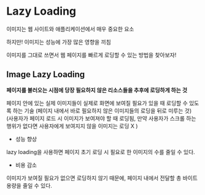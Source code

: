 # Lazy Loading

이미지는 웹 사이트와 애플리케이션에서 매우 중요한 요소

하지만! 이미지는 성능에 가장 많은 영향을 끼침

이미지를 그대로 쓰면서 웹 페이지를 빠르게 로딩할 수 있는 방법을 찾아보자!

## Image Lazy Loading

**페이지를 불러오는 시점에 당장 필요하지 않은 리소스들을 추후에 로딩하게 하는 것**

페이지 안에 있는 실제 이미지들이 실제로 화면에 보여질 필요가 있을 때 로딩할 수 있도록 하는 기술
(페이지 내에서 바로 필요하지 않은 이미지들의 로딩을 뒤로 미루는 것)
(사용자가 페이지 로드 시 이미지가 보여져야 할 때 로딩됨, 만약 사용자가 스크롤 하는 행위가 없다면 사용자에게 보여지지 않을 이미지는 로딩 X )

- 성능 향상

lazy loading을 사용하면 페이지 초기 로딩 시 필요로 한 이미지의 수를 줄일 수 있다.

- 비용 감소

이미지가 보여질 필요가 없으면 로딩하지 않기 때문에, 페이지 내에서 전달할 총 바이트 용량을 줄일 수 있다.

